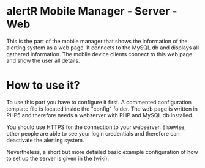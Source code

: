 alertR Mobile Manager - Server - Web
======

This is the part of the mobile manager that shows the information of the alerting system as a web page. It connects to the MySQL db and displays all gathered information. The mobile device clients connect to this web page and show the user all details.


How to use it?
======

To use this part you have to configure it first. A commented configuration template file is located inside the "config" folder. The web page is written in PHP5 and therefore needs a webserver with PHP and MySQL db installed.

You should use HTTPS for the connection to your webserver. Elsewise, other people are able to see your login credentials and therefore can deactivate the alerting system.

Nevertheless, a short but more detailed basic example configuration of how to set up the server is given in the ([wiki](https://github.com/sqall01/alertR/wiki/Example-configuration)).